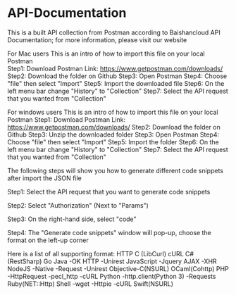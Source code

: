 # API-Documentation
This is a built API collection from Postman according to Baishancloud API Documentation; for more information, please visit our website


For Mac users
This is an intro of how to import this file on your local Postman
<br/>Step1: Download Postman Link: https://www.getpostman.com/downloads/
Step2: Download the folder on Github
Step3: Open Postman
Step4: Choose "file" then select "Import"
Step5: Import the downloaded file
Step6: On the left menu bar change "History" to "Collection"
Step7: Select the API request that you wanted from "Collection"


For windows users
This is an intro of how to import this file on your local Postman
Step1: Download Postman Link: https://www.getpostman.com/downloads/
Step2: Download the folder on Github
Step3: Unzip the downloaded folder
Step3: Open Postman
Step4: Choose "file" then select "Import"
Step5: Import the folder
Step6: On the left menu bar change "History" to "Collection"
Step7: Select the API request that you wanted from "Collection"

The following steps will show you how to generate different code snippets after import the JSON file

Step1: Select the API request that you want to generate code snippets

Step2: Select "Authorization" (Next to "Params")

Step3: On the right-hand side, select "code"

Step4: The "Generate code snippets" window will pop-up, choose the format on the left-up corner



Here is a list of all supporting format:
HTTP
C (LibCurl)
cURL
C# (RestSharp)
Go
Java
  -OK HTTP
  -Unirest
JavaScript
  -Jquery AJAX
  -XHR
NodeJS
  -Native
  -Request
  -Unirest
Objective-C(NSURL)
OCaml(Cohttp)
PHP
  -HttpRequest
  -pecl_http
  -cURL
Python
  -http.client(Python 3)
  -Requests
Ruby(NET::Http)
Shell
  -wget
  -Httpie
  -cURL
Swift(NSURL)
